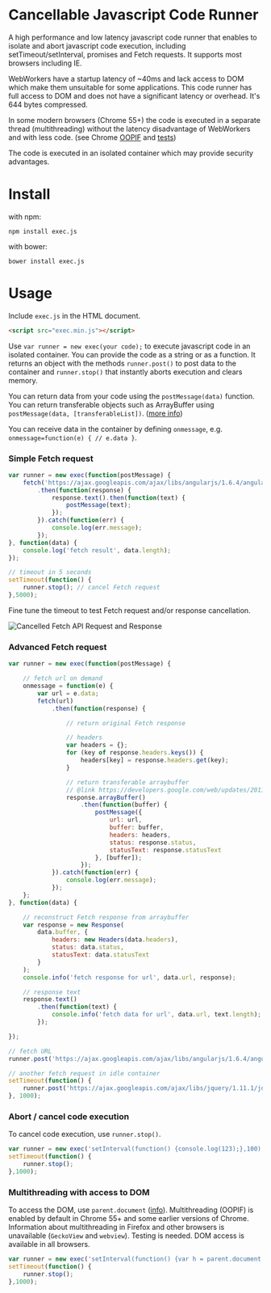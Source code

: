# Cancellable Javascript Code Runner
A high performance and low latency javascript code runner that enables to isolate and abort javascript code execution, including setTimeout/setInterval, promises and Fetch requests. It supports most browsers including IE.

WebWorkers have a startup latency of ~40ms and lack access to DOM which make them unsuitable for some applications. This code runner has full access to DOM and does not have a significant latency or overhead. It's 644 bytes compressed.

In some modern browsers (Chrome 55+) the code is executed in a separate thread (multithreading) without the latency disadvantage of WebWorkers and with less code. (see Chrome [OOPIF](https://www.chromium.org/developers/design-documents/oop-iframes) and [tests](https://github.com/optimalisatie/exec.js/tree/master/tests))

The code is executed in an isolated container which may provide security advantages.

# Install

with npm:

`npm install exec.js`

with bower:

`bower install exec.js`

# Usage

Include `exec.js` in the HTML document.

```html
<script src="exec.min.js"></script>
```

Use `var runner = new exec(your code);` to execute javascript code in an isolated container. You can provide the code as a string or as a function. It returns an object with the methods `runner.post()` to post data to the container and `runner.stop()` that instantly aborts execution and clears memory. 

You can return data from your code using the `postMessage(data)` function. You can return transferable objects such as ArrayBuffer using `postMessage(data, [transferableList])`. ([more info](https://developers.google.com/web/updates/2011/12/Transferable-Objects-Lightning-Fast))

You can receive data in the container by defining `onmessage`, e.g. `onmessage=function(e) { // e.data }`.

### Simple Fetch request
```javascript
var runner = new exec(function(postMessage) {
    fetch('https://ajax.googleapis.com/ajax/libs/angularjs/1.6.4/angular.min.js')
        .then(function(response) {
            response.text().then(function(text) {
                postMessage(text);
            });
        }).catch(function(err) {
            console.log(err.message);
        });
}, function(data) {
    console.log('fetch result', data.length);
});

// timeout in 5 seconds
setTimeout(function() {
    runner.stop(); // cancel Fetch request
},5000);
```

Fine tune the timeout to test Fetch request and/or response cancellation.

![Cancelled Fetch API Request and Response](https://raw.githubusercontent.com/optimalisatie/exec.js/master/tests/fetch-cancel.png)

### Advanced Fetch request
```javascript
var runner = new exec(function(postMessage) {

    // fetch url on demand
    onmessage = function(e) {
        var url = e.data;
        fetch(url)
            .then(function(response) {

                // return original Fetch response

                // headers
                var headers = {};
                for (key of response.headers.keys()) {
                    headers[key] = response.headers.get(key);
                }

                // return transferable arraybuffer
                // @link https://developers.google.com/web/updates/2011/12/Transferable-Objects-Lightning-Fast
                response.arrayBuffer()
                    .then(function(buffer) {
                        postMessage({
                            url: url,
                            buffer: buffer,
                            headers: headers,
                            status: response.status,
                            statusText: response.statusText
                        }, [buffer]);
                    });
            }).catch(function(err) {
                console.log(err.message);
            });
    };
}, function(data) {

    // reconstruct Fetch response from arraybuffer
    var response = new Response(
        data.buffer, {
            headers: new Headers(data.headers),
            status: data.status,
            statusText: data.statusText
        }
    );
    console.info('fetch response for url', data.url, response);

    // response text
    response.text()
        .then(function(text) {
            console.info('fetch data for url', data.url, text.length);
        });

});

// fetch URL
runner.post('https://ajax.googleapis.com/ajax/libs/angularjs/1.6.4/angular.min.js');

// another fetch request in idle container
setTimeout(function() {
    runner.post('https://ajax.googleapis.com/ajax/libs/jquery/1.11.1/jquery.min.js');
}, 1000);
```

### Abort / cancel code execution

To cancel code execution, use `runner.stop()`.

```javascript
var runner = new exec('setInterval(function() {console.log(123);},100);');
setTimeout(function() {
    runner.stop();
},1000);
```

### Multithreading with access to DOM

To access the DOM, use `parent.document` ([info](https://www.w3schools.com/jsref/prop_win_parent.asp)). Multithreading (OOPIF) is enabled by default in Chrome 55+ and some earlier versions of Chrome. Information about multithreading in Firefox and other browsers is unavailable (`GeckoView` and `webview`). Testing is needed. DOM access is available in all browsers.

```javascript
var runner = new exec('setInterval(function() {var h = parent.document.createElement(\'h1\');h.innerHTML = \'test\';parent.document.body.insertBefore(h, parent.document.body.firstChild);},100);');
setTimeout(function() {
    runner.stop();
},1000);
```
